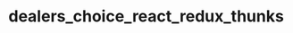 # dealers_choice_react_redux_thunks

<!-- 
x name your database acme-react-redux
x build your backend with express, pg, sequelize
be creative
x build your front end with react, redux, react-redux, redux-thunk, axios and   whatever other libraries you might need
x make sure to seed your data models so that you can display data on the front-end
allow user to modify backend database via post, delete, and optionally put requests
feel free to use the faker library (version 5.1.0) to generate data (instead of using forms)
feel free to use the installation scripts below to help get you started as well as the webpack.config.js, server.js, src/index.js and index.html code
use this file structure to start out:
        server.js
        src/index.js
        index.html


working incrementally is key
building a full stack application might seem daunting at first, but if you think about composing small parts of the application incrementally (and making sure they work as you do), the task is made much easier.

x build a simple Sequelize model and seed some data when the express application starts

x build an express api GET route which can be used by the client to return data from your model
build out your front end slowly using redux, react-redux, redux-thunk. You can keep things in one file and separate things out as you get things working.
x when you are able to show the back end data on the front end, then you should move on
x add an api POST route on your server which will insert data (you can use faker to make things simpler and you can test this with curl)
x add the ability to create data in your react application
 x add an api DELETE route on your server which can be used to delete data
add the ability to destroy data in your react application

deploy


BONUS add an api PUT route on your server which can be used to update data
BONUS add the ability to update data in your react application (for simplicity this might be a boolean property on your model)
BONUS as you get things working, you can refactor- or add functionality or even another model
BONUS you might decide you want to add some links for filtering data by using the hashchange event -->